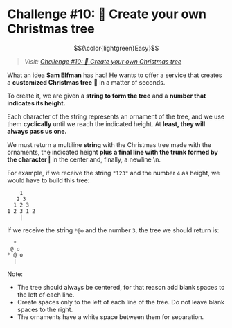 # Challenge #10: 🎄 Create your own Christmas tree

$${\color{lightgreen}Easy}$$

>_Visit: [Challenge #10: 🎄 Create your own Christmas tree](https://adventjs.dev/challenges/2023/10)_

What an idea __Sam Elfman__ has had! He wants to offer a service that creates a **customized Christmas tree** 🎄 in a matter of seconds.

To create it, we are given a **string to form the tree** and a **number that indicates its height.**

Each character of the string represents an ornament of the tree, and we use them **cyclically** until we reach the indicated height. At **least, they will always pass us one.**

We must return a multiline **string** with the Christmas tree made with the ornaments, the indicated height **plus a final line with the trunk formed by the character |** in the center and, finally, a newline \n.

For example, if we receive the string `"123"` and the number `4` as height, we would have to build this tree:

```
    1
   2 3
  1 2 3
1 2 3 1 2
    |
```

If we receive the string `*@o` and the number `3`, the tree we should return is:

```
  *
 @ o
* @ o
  |
```

Note:

- The tree should always be centered, for that reason add blank spaces to the left of each line.
- Create spaces only to the left of each line of the tree. Do not leave blank spaces to the right.
- The ornaments have a white space between them for separation.


